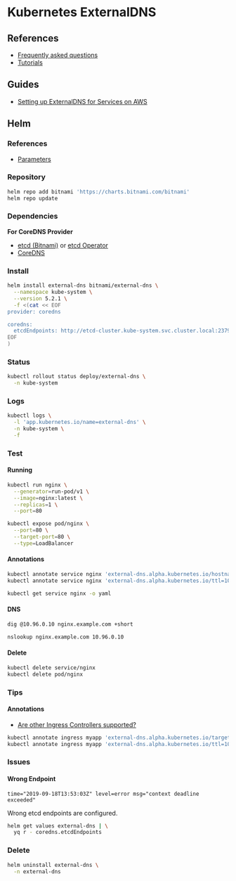 # Kubernetes ExternalDNS

## References

- [Frequently asked questions](https://github.com/kubernetes-incubator/external-dns/blob/master/docs/faq.md#user-content-are-other-ingress-controllers-supported)
- [Tutorials](https://github.com/kubernetes-incubator/external-dns/tree/master/docs/tutorials)

## Guides

- [Setting up ExternalDNS for Services on AWS](https://github.com/kubernetes-sigs/external-dns/blob/master/docs/tutorials/aws.md)

## Helm

### References

- [Parameters](https://github.com/bitnami/charts/tree/master/bitnami/external-dns#parameters)

### Repository

```sh
helm repo add bitnami 'https://charts.bitnami.com/bitnami'
helm repo update
```

### Dependencies

**For CoreDNS Provider**

- [etcd (Bitnami)](/etcd.md) or [etcd Operator](/etcd-operator.md)
- [CoreDNS](/coredns.md)

### Install

```sh
helm install external-dns bitnami/external-dns \
  --namespace kube-system \
  --version 5.2.1 \
  -f <(cat << EOF
provider: coredns

coredns:
  etcdEndpoints: http://etcd-cluster.kube-system.svc.cluster.local:2379
EOF
)
```

### Status

```sh
kubectl rollout status deploy/external-dns \
  -n kube-system
```

### Logs

```sh
kubectl logs \
  -l 'app.kubernetes.io/name=external-dns' \
  -n kube-system \
  -f
```

### Test

#### Running

```sh
kubectl run nginx \
  --generator=run-pod/v1 \
  --image=nginx:latest \
  --replicas=1 \
  --port=80

kubectl expose pod/nginx \
  --port=80 \
  --target-port=80 \
  --type=LoadBalancer
```

#### Annotations

```sh
kubectl annotate service nginx 'external-dns.alpha.kubernetes.io/hostname=nginx.example.com.'
kubectl annotate service nginx 'external-dns.alpha.kubernetes.io/ttl=10'
```

```sh
kubectl get service nginx -o yaml
```

#### DNS

```sh
dig @10.96.0.10 nginx.example.com +short

nslookup nginx.example.com 10.96.0.10
```

#### Delete

```sh
kubectl delete service/nginx
kubectl delete pod/nginx
```

### Tips

<!-- ####

Identity and Access Management (IAM) -> Policies -> external-dns

```sh
#
cat << EOF > ./external-dns.json
{
  "Version": "2012-10-17",
  "Statement": [
    {
      "Effect": "Allow",
      "Action": [
        "route53:ChangeResourceRecordSets",
        "sts:AssumeRole"
      ],
      "Resource": [
        "arn:aws:route53::*:hostedzone/*",
        "arn:aws:iam::810141740403:role/external-dns",
        "arn:aws:iam::865614069529:role/arcotech-external-dns"
      ]
    },
    {
      "Effect": "Allow",
      "Action": [
        "route53:ListHostedZones",
        "route53:ListResourceRecordSets",
        "route53:ListHostedZonesByName"
      ],
      "Resource": [
        "*"
      ]
    },
    {
      "Effect": "Allow",
      "Action": "route53:GetChange",
      "Resource": "arn:aws:route53:::change/*"
    },
    {
      "Effect": "Allow",
      "Action": [
        "route53:ChangeResourceRecordSets",
        "route53:ListResourceRecordSets"
      ],
      "Resource": "arn:aws:route53:::hostedzone/*"
    },
    {
      "Effect": "Allow",
      "Action": "route53:ListHostedZonesByName",
      "Resource": "*"
    }
  ]
}
EOF

#
cat << EOF > ./external-dns.json
{
  "Version": "2012-10-17",
  "Statement": [
    {
      "Effect": "Allow",
      "Action": [
        "route53:ChangeResourceRecordSets"
      ],
      "Resource": [
        "arn:aws:route53:::hostedzone/*"
      ]
    },
    {
      "Effect": "Allow",
      "Action": [
        "route53:ListHostedZones",
        "route53:ListResourceRecordSets"
      ],
      "Resource": [
        "*"
      ]
    }
  ]
}
EOF
``` -->

#### Annotations

- [Are other Ingress Controllers supported?](https://github.com/kubernetes-incubator/external-dns/blob/master/docs/faq.md#user-content-are-other-ingress-controllers-supported)

```sh
kubectl annotate ingress myapp 'external-dns.alpha.kubernetes.io/target=myapp.example.com' -n kube-monitor
kubectl annotate ingress myapp 'external-dns.alpha.kubernetes.io/ttl=10' -n kube-monitor
```

### Issues

#### Wrong Endpoint

```log
time="2019-09-18T13:53:03Z" level=error msg="context deadline exceeded"
```

Wrong etcd endpoints are configured.

```sh
helm get values external-dns | \
  yq r - coredns.etcdEndpoints
```

### Delete

```sh
helm uninstall external-dns \
  -n external-dns
```

<!--
service.beta.kubernetes.io/aws-load-balancer-type: "nlb"
service.beta.kubernetes.io/aws-load-balancer-internal: "true"
service.beta.kubernetes.io/aws-load-balancer-internal: 10.96.0.0/11
service.beta.kubernetes.io/aws-load-balancer-proxy-protocol: "*"
service.beta.kubernetes.io/aws-load-balancer-ssl-cert: arn:aws:acm:us-east-1:[id]:certificate/[uuid]
service.beta.kubernetes.io/aws-load-balancer-ssl-ports: https
service.beta.kubernetes.io/aws-load-balancer-cross-zone-load-balancing-enabled: "true"
-->
